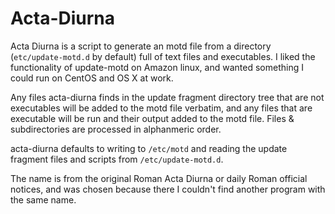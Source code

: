 # Acta-Diurna

Acta Diurna is a script to generate an motd file from a directory (`etc/update-motd.d` by default) full of text files and executables. I liked the functionality of update-motd on Amazon linux, and wanted something I could run on CentOS and OS X at work.

Any files acta-diurna finds in the update fragment directory tree that are not executables will be added to the motd file verbatim, and any files that are executable will be run and their output added to the motd file. Files & subdirectories are processed in alphanmeric order.

acta-diurna defaults to writing to `/etc/motd` and reading the update fragment files and scripts from `/etc/update-motd.d`.

The name is from the original Roman Acta Diurna or daily Roman official notices, and was chosen because there I couldn't find another program with the same name.
